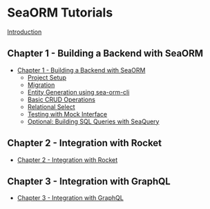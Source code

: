 # SeaORM Tutorials

[Introduction](ch00-00-introduction.md)

## Chapter 1 - Building a Backend with SeaORM

- [Chapter 1 - Building a Backend with SeaORM](ch01-00-build-backend-getting-started.md)
    - [Project Setup](ch01-01-project-setup.md)
    - [Migration]()
    - [Entity Generation using sea-orm-cli]()
    - [Basic CRUD Operations]()
    - [Relational Select]()
    - [Testing with Mock Interface]()
    - [Optional: Building SQL Queries with SeaQuery]()

## Chapter 2 - Integration with Rocket

- [Chapter 2 - Integration with Rocket]()

## Chapter 3 - Integration with GraphQL

- [Chapter 3 - Integration with GraphQL]()
